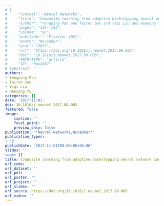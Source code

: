 ```yaml
---
# {
#     "journal": "Neural Networks",
#     "title": "Composite learning from adaptive backstepping neural network control",
#     "author": "Yongping Pan and Tairen Sun and Yiqi Liu and Haoyong Yu",
#     "pages": "134--142",
#     "volume": "95",
#     "publisher": "Elsevier {BV}",
#     "month": "November",
#     "year": "2017",
#     "url": "https://doi.org/10.1016/j.neunet.2017.08.005",
#     "doi": "10.1016/j.neunet.2017.08.005",
#     "ENTRYTYPE": "article",
#     "ID": "Pan2017"
# }abstract: ''
authors:
- Yongping Pan
- Tairen Sun
- Yiqi Liu
- Haoyong Yu
categories: []
date: '2017-11-01'
doi: 10.1016/j.neunet.2017.08.005
featured: false
image:
    caption: ''
    focal_point: ''
    preview_only: false
publication: '*Neural Networks,November*'
publication_types:
- '2'
publishDate: '2017-11-01T00:00:00+08:00'
slides: ''
tags: []
title: Composite learning from adaptive backstepping neural network control
url_code: ''
url_dataset: ''
url_pdf: ''
url_poster: ''
url_project: ''
url_slides: ''
url_source: https://doi.org/10.1016/j.neunet.2017.08.005
url_video: ''
---
```

